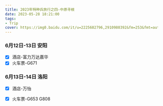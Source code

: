 ```yaml
---
title: 2023年特种兵旅行之四-中原寻根
date: 2023-05-28 18:21:00
tags:
- Trip
cover: https://img0.baidu.com/it/u=2225602796,2910980392&fm=253&fmt=auto&app=138&f=JPEG?w=750&h=500
---
```

### 6月12日-13日 安阳
- [x] 酒店-富力万达嘉华
- [x] 火车票-G671

### 6月13日-14日 洛阳
- [x] 酒店-万怡
- [x] 火车票-G653 G808

